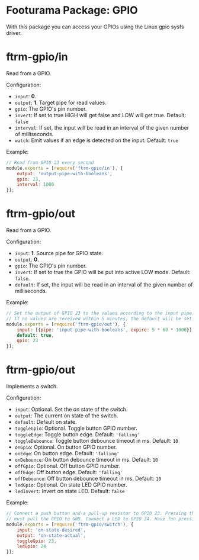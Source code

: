 # Footurama Package: GPIO

With this package you can access your GPIOs using the Linux gpio sysfs driver.

# ftrm-gpio/in

Read from a GPIO.

Configuration:

 * `input`: **0**.
 * `output`: **1**. Target pipe for read values.
 * `gpio`: The GPIO's pin number.
 * `invert`: If set to true HIGH will get false and LOW will get true. Default: `false`
 * `interval`: If set, the input will be read in an interval of the given number of milliseconds.
 * `watch`: Emit values if an edge is detected on the input. Default: `true`

Example:

```js
// Read from GPIO 23 every second
module.exports = [require('ftrm-gpio/in'), {
	output: 'output-pipe-with-booleans',
	gpio: 23,
	interval: 1000
}];
```

# ftrm-gpio/out

Read from a GPIO.

Configuration:

 * `input`: **1**. Source pipe for GPIO state.
 * `output`: **0**.
 * `gpio`: The GPIO's pin number.
 * `invert`: If set to true the GPIO will be put into active LOW mode. Default: `false`.
 * `default`: If set, the input will be read in an interval of the given number of milliseconds.

Example:

```js
// Set the output of GPIO 23 to the values according to the input pipe.
// If no values are received within 5 minutes, the default will be set.
module.exports = [require('ftrm-gpio/out'), {
	input: [{pipe: 'input-pipe-with-booleans', expire: 5 * 60 * 1000}],
	default: true,
	gpio: 23
}];
```


# ftrm-gpio/out

Implements a switch.

Configuration:

 * `input`: Optional. Set the on state of the switch.
 * `output`: The current on state of the switch.
 * `default`: Default on state.
 * `toggleGpio`: Optional. Toggle button GPIO number.
 * `toggleEdge`: Toggle button edge. Default: `'falling'`
 * `toggleDebounce`: Toggle button debounce timeout in ms. Default: `10`
 * `onGpio`: Optional. On button GPIO number.
 * `onEdge`: On button edge. Default: `'falling'`
 * `onDebounce`: On button debounce timeout in ms. Default: `10`
 * `offGpio`: Optional. Off button GPIO number.
 * `offEdge`: Off button edge. Default: `'falling'`
 * `offDebounce`: Off button debounce timeout in ms. Default: `10`
 * `ledGpio`: Optional. On state LED GPIO number.
 * `ledInvert`: Invert on state LED. Default: `false`

Example:

```js
// Connect a push button and a pull-up resistor to GPIO 23. Pressing the button
// must pull the GPIO to GND. Connect a LED to GPIO 24. Have fun pressing the button!
module.exports = [require('ftrm-gpio/switch'), {
	input: 'on-state-desired',
	output: 'on-state-actual',
	toggleGpio: 23,
	ledGpio: 24
}];
```
